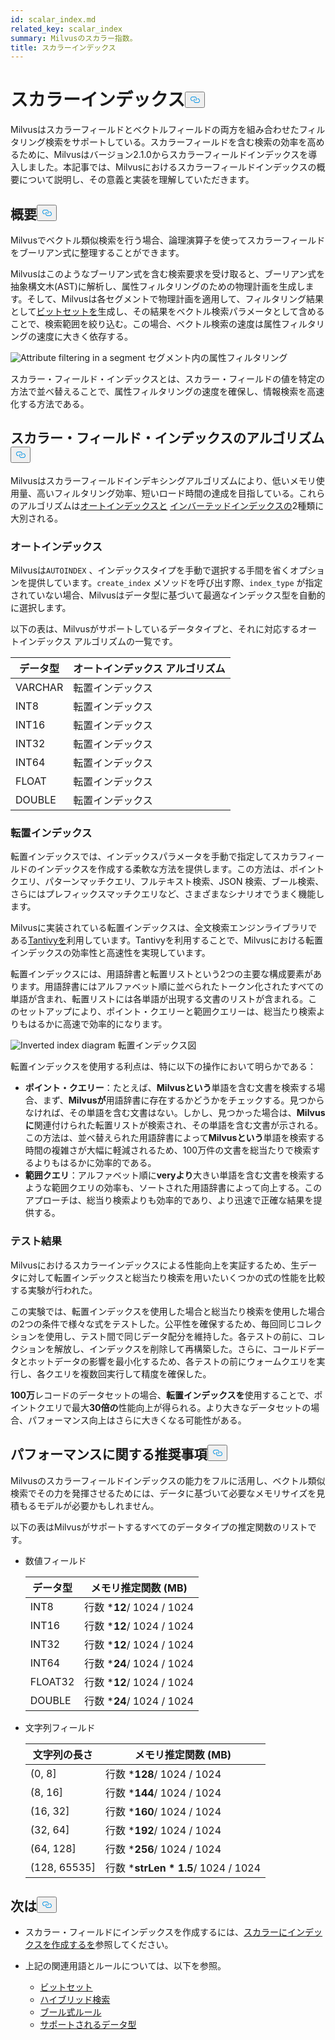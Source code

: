 ```yaml
---
id: scalar_index.md
related_key: scalar_index
summary: Milvusのスカラー指数。
title: スカラーインデックス
---
```

<h1 id="Scalar-Index" class="common-anchor-header">スカラーインデックス<button data-href="#Scalar-Index" class="anchor-icon" translate="no">
      <svg translate="no"
        aria-hidden="true"
        focusable="false"
        height="20"
        version="1.1"
        viewBox="0 0 16 16"
        width="16"
      >
        <path
          fill="#0092E4"
          fill-rule="evenodd"
          d="M4 9h1v1H4c-1.5 0-3-1.69-3-3.5S2.55 3 4 3h4c1.45 0 3 1.69 3 3.5 0 1.41-.91 2.72-2 3.25V8.59c.58-.45 1-1.27 1-2.09C10 5.22 8.98 4 8 4H4c-.98 0-2 1.22-2 2.5S3 9 4 9zm9-3h-1v1h1c1 0 2 1.22 2 2.5S13.98 12 13 12H9c-.98 0-2-1.22-2-2.5 0-.83.42-1.64 1-2.09V6.25c-1.09.53-2 1.84-2 3.25C6 11.31 7.55 13 9 13h4c1.45 0 3-1.69 3-3.5S14.5 6 13 6z"
        ></path>
      </svg>
    </button></h1><p>Milvusはスカラーフィールドとベクトルフィールドの両方を組み合わせたフィルタリング検索をサポートしている。スカラーフィールドを含む検索の効率を高めるために、Milvusはバージョン2.1.0からスカラーフィールドインデックスを導入しました。本記事では、Milvusにおけるスカラーフィールドインデックスの概要について説明し、その意義と実装を理解していただきます。</p>
<h2 id="Overview" class="common-anchor-header">概要<button data-href="#Overview" class="anchor-icon" translate="no">
      <svg translate="no"
        aria-hidden="true"
        focusable="false"
        height="20"
        version="1.1"
        viewBox="0 0 16 16"
        width="16"
      >
        <path
          fill="#0092E4"
          fill-rule="evenodd"
          d="M4 9h1v1H4c-1.5 0-3-1.69-3-3.5S2.55 3 4 3h4c1.45 0 3 1.69 3 3.5 0 1.41-.91 2.72-2 3.25V8.59c.58-.45 1-1.27 1-2.09C10 5.22 8.98 4 8 4H4c-.98 0-2 1.22-2 2.5S3 9 4 9zm9-3h-1v1h1c1 0 2 1.22 2 2.5S13.98 12 13 12H9c-.98 0-2-1.22-2-2.5 0-.83.42-1.64 1-2.09V6.25c-1.09.53-2 1.84-2 3.25C6 11.31 7.55 13 9 13h4c1.45 0 3-1.69 3-3.5S14.5 6 13 6z"
        ></path>
      </svg>
    </button></h2><p>Milvusでベクトル類似検索を行う場合、論理演算子を使ってスカラーフィールドをブーリアン式に整理することができます。</p>
<p>Milvusはこのようなブーリアン式を含む検索要求を受け取ると、ブーリアン式を抽象構文木(AST)に解析し、属性フィルタリングのための物理計画を生成します。そして、Milvusは各セグメントで物理計画を適用して、フィルタリング結果として<a href="/docs/ja/v2.5.x/bitset.md">ビットセットを</a>生成し、その結果をベクトル検索パラメータとして含めることで、検索範囲を絞り込む。この場合、ベクトル検索の速度は属性フィルタリングの速度に大きく依存する。</p>
<p>
  
   <span class="img-wrapper"> <img translate="no" src="/docs/v2.5.x/assets/scalar_index.png" alt="Attribute filtering in a segment" class="doc-image" id="attribute-filtering-in-a-segment" />
   </span> <span class="img-wrapper"> <span>セグメント内の属性フィルタリング</span> </span></p>
<p>スカラー・フィールド・インデックスとは、スカラー・フィールドの値を特定の方法で並べ替えることで、属性フィルタリングの速度を確保し、情報検索を高速化する方法である。</p>
<h2 id="Scalar-field-indexing-algorithms" class="common-anchor-header">スカラー・フィールド・インデックスのアルゴリズム<button data-href="#Scalar-field-indexing-algorithms" class="anchor-icon" translate="no">
      <svg translate="no"
        aria-hidden="true"
        focusable="false"
        height="20"
        version="1.1"
        viewBox="0 0 16 16"
        width="16"
      >
        <path
          fill="#0092E4"
          fill-rule="evenodd"
          d="M4 9h1v1H4c-1.5 0-3-1.69-3-3.5S2.55 3 4 3h4c1.45 0 3 1.69 3 3.5 0 1.41-.91 2.72-2 3.25V8.59c.58-.45 1-1.27 1-2.09C10 5.22 8.98 4 8 4H4c-.98 0-2 1.22-2 2.5S3 9 4 9zm9-3h-1v1h1c1 0 2 1.22 2 2.5S13.98 12 13 12H9c-.98 0-2-1.22-2-2.5 0-.83.42-1.64 1-2.09V6.25c-1.09.53-2 1.84-2 3.25C6 11.31 7.55 13 9 13h4c1.45 0 3-1.69 3-3.5S14.5 6 13 6z"
        ></path>
      </svg>
    </button></h2><p>Milvusはスカラーフィールドインデキシングアルゴリズムにより、低いメモリ使用量、高いフィルタリング効率、短いロード時間の達成を目指している。これらのアルゴリズムは<a href="#auto-indexing">オートインデックスと</a> <a href="#inverted-indexing">インバーテッドインデックスの</a>2種類に大別される。</p>
<h3 id="Auto-indexing" class="common-anchor-header">オートインデックス</h3><p>Milvusは<code translate="no">AUTOINDEX</code> 、インデックスタイプを手動で選択する手間を省くオプションを提供しています。<code translate="no">create_index</code> メソッドを呼び出す際、<code translate="no">index_type</code> が指定されていない場合、Milvusはデータ型に基づいて最適なインデックス型を自動的に選択します。</p>
<p>以下の表は、Milvusがサポートしているデータタイプと、それに対応するオートインデックス アルゴリズムの一覧です。</p>
<table>
<thead>
<tr><th>データ型</th><th>オートインデックス アルゴリズム</th></tr>
</thead>
<tbody>
<tr><td>VARCHAR</td><td>転置インデックス</td></tr>
<tr><td>INT8</td><td>転置インデックス</td></tr>
<tr><td>INT16</td><td>転置インデックス</td></tr>
<tr><td>INT32</td><td>転置インデックス</td></tr>
<tr><td>INT64</td><td>転置インデックス</td></tr>
<tr><td>FLOAT</td><td>転置インデックス</td></tr>
<tr><td>DOUBLE</td><td>転置インデックス</td></tr>
</tbody>
</table>
<h3 id="Inverted-indexing" class="common-anchor-header">転置インデックス</h3><p>転置インデックスでは、インデックスパラメータを手動で指定してスカラフィールドのインデックスを作成する柔軟な方法を提供します。この方法は、ポイントクエリ、パターンマッチクエリ、フルテキスト検索、JSON 検索、ブール検索、さらにはプレフィックスマッチクエリなど、さまざまなシナリオでうまく機能します。</p>
<p>Milvusに実装されている転置インデックスは、全文検索エンジンライブラリである<a href="https://github.com/quickwit-oss/tantivy">Tantivyを</a>利用しています。Tantivyを利用することで、Milvusにおける転置インデックスの効率性と高速性を実現しています。</p>
<p>転置インデックスには、用語辞書と転置リストという2つの主要な構成要素があります。用語辞書にはアルファベット順に並べられたトークン化されたすべての単語が含まれ、転置リストには各単語が出現する文書のリストが含まれる。このセットアップにより、ポイント・クエリーと範囲クエリーは、総当たり検索よりもはるかに高速で効率的になります。</p>
<p>
  
   <span class="img-wrapper"> <img translate="no" src="/docs/v2.5.x/assets/scalar_index_inverted.png" alt="Inverted index diagram" class="doc-image" id="inverted-index-diagram" />
   </span> <span class="img-wrapper"> <span>転置インデックス図</span> </span></p>
<p>転置インデックスを使用する利点は、特に以下の操作において明らかである：</p>
<ul>
<li><strong>ポイント・クエリー</strong>：たとえば、<strong>Milvusという</strong>単語を含む文書を検索する場合、まず、<strong>Milvusが</strong>用語辞書に存在するかどうかをチェックする。見つからなければ、その単語を含む文書はない。しかし、見つかった場合は、<strong>Milvusに</strong>関連付けられた転置リストが検索され、その単語を含む文書が示される。この方法は、並べ替えられた用語辞書によって<strong>Milvusという</strong>単語を検索する時間の複雑さが大幅に軽減されるため、100万件の文書を総当たりで検索するよりもはるかに効率的である。</li>
<li><strong>範囲クエリ</strong>：アルファベット順に<strong>veryより</strong>大きい単語を含む文書を検索するような範囲クエリの効率も、ソートされた用語辞書によって向上する。このアプローチは、総当り検索よりも効率的であり、より迅速で正確な結果を提供する。</li>
</ul>
<h3 id="Test-results" class="common-anchor-header">テスト結果</h3><p>Milvusにおけるスカラーインデックスによる性能向上を実証するため、生データに対して転置インデックスと総当たり検索を用いたいくつかの式の性能を比較する実験が行われた。</p>
<p>この実験では、転置インデックスを使用した場合と総当たり検索を使用した場合の2つの条件で様々な式をテストした。公平性を確保するため、毎回同じコレクションを使用し、テスト間で同じデータ配分を維持した。各テストの前に、コレクションを解放し、インデックスを削除して再構築した。さらに、コールドデータとホットデータの影響を最小化するため、各テストの前にウォームクエリを実行し、各クエリを複数回実行して精度を確保した。</p>
<p><strong>100万</strong>レコードのデータセットの場合、<strong>転置インデックスを</strong>使用することで、ポイントクエリで最大<strong>30倍の</strong>性能向上が得られる。より大きなデータセットの場合、パフォーマンス向上はさらに大きくなる可能性がある。</p>
<h2 id="Performance-recommandations" class="common-anchor-header">パフォーマンスに関する推奨事項<button data-href="#Performance-recommandations" class="anchor-icon" translate="no">
      <svg translate="no"
        aria-hidden="true"
        focusable="false"
        height="20"
        version="1.1"
        viewBox="0 0 16 16"
        width="16"
      >
        <path
          fill="#0092E4"
          fill-rule="evenodd"
          d="M4 9h1v1H4c-1.5 0-3-1.69-3-3.5S2.55 3 4 3h4c1.45 0 3 1.69 3 3.5 0 1.41-.91 2.72-2 3.25V8.59c.58-.45 1-1.27 1-2.09C10 5.22 8.98 4 8 4H4c-.98 0-2 1.22-2 2.5S3 9 4 9zm9-3h-1v1h1c1 0 2 1.22 2 2.5S13.98 12 13 12H9c-.98 0-2-1.22-2-2.5 0-.83.42-1.64 1-2.09V6.25c-1.09.53-2 1.84-2 3.25C6 11.31 7.55 13 9 13h4c1.45 0 3-1.69 3-3.5S14.5 6 13 6z"
        ></path>
      </svg>
    </button></h2><p>Milvusのスカラーフィールドインデックスの能力をフルに活用し、ベクトル類似検索でその力を発揮させるためには、データに基づいて必要なメモリサイズを見積もるモデルが必要かもしれません。</p>
<p>以下の表はMilvusがサポートするすべてのデータタイプの推定関数のリストです。</p>
<ul>
<li><p>数値フィールド</p>
<table>
<thead>
<tr><th>データ型</th><th>メモリ推定関数 (MB)</th></tr>
</thead>
<tbody>
<tr><td>INT8</td><td>行数 *<strong>12</strong>/ 1024 / 1024</td></tr>
<tr><td>INT16</td><td>行数 *<strong>12</strong>/ 1024 / 1024</td></tr>
<tr><td>INT32</td><td>行数 *<strong>12</strong>/ 1024 / 1024</td></tr>
<tr><td>INT64</td><td>行数 *<strong>24</strong>/ 1024 / 1024</td></tr>
<tr><td>FLOAT32</td><td>行数 *<strong>12</strong>/ 1024 / 1024</td></tr>
<tr><td>DOUBLE</td><td>行数 *<strong>24</strong>/ 1024 / 1024</td></tr>
</tbody>
</table>
</li>
<li><p>文字列フィールド</p>
<table>
<thead>
<tr><th>文字列の長さ</th><th>メモリ推定関数 (MB)</th></tr>
</thead>
<tbody>
<tr><td>(0, 8]</td><td>行数 *<strong>128</strong>/ 1024 / 1024</td></tr>
<tr><td>(8, 16]</td><td>行数 *<strong>144</strong>/ 1024 / 1024</td></tr>
<tr><td>(16, 32]</td><td>行数 *<strong>160</strong>/ 1024 / 1024</td></tr>
<tr><td>(32, 64]</td><td>行数 *<strong>192</strong>/ 1024 / 1024</td></tr>
<tr><td>(64, 128]</td><td>行数 *<strong>256</strong>/ 1024 / 1024</td></tr>
<tr><td>(128, 65535]</td><td>行数 *<strong>strLen * 1.5</strong>/ 1024 / 1024</td></tr>
</tbody>
</table>
</li>
</ul>
<h2 id="Whats-next" class="common-anchor-header">次は<button data-href="#Whats-next" class="anchor-icon" translate="no">
      <svg translate="no"
        aria-hidden="true"
        focusable="false"
        height="20"
        version="1.1"
        viewBox="0 0 16 16"
        width="16"
      >
        <path
          fill="#0092E4"
          fill-rule="evenodd"
          d="M4 9h1v1H4c-1.5 0-3-1.69-3-3.5S2.55 3 4 3h4c1.45 0 3 1.69 3 3.5 0 1.41-.91 2.72-2 3.25V8.59c.58-.45 1-1.27 1-2.09C10 5.22 8.98 4 8 4H4c-.98 0-2 1.22-2 2.5S3 9 4 9zm9-3h-1v1h1c1 0 2 1.22 2 2.5S13.98 12 13 12H9c-.98 0-2-1.22-2-2.5 0-.83.42-1.64 1-2.09V6.25c-1.09.53-2 1.84-2 3.25C6 11.31 7.55 13 9 13h4c1.45 0 3-1.69 3-3.5S14.5 6 13 6z"
        ></path>
      </svg>
    </button></h2><ul>
<li><p>スカラー・フィールドにインデックスを作成するには、<a href="/docs/ja/v2.5.x/index-scalar-fields.md">スカラーにインデックスを作成するを</a>参照してください。</p></li>
<li><p>上記の関連用語とルールについては、以下を参照。</p>
<ul>
<li><a href="/docs/ja/v2.5.x/bitset.md">ビットセット</a></li>
<li><a href="/docs/ja/v2.5.x/multi-vector-search.md">ハイブリッド検索</a></li>
<li><a href="/docs/ja/v2.5.x/boolean.md">ブール式ルール</a></li>
<li><a href="/docs/ja/v2.5.x/schema.md#Supported-data-type">サポートされるデータ型</a></li>
</ul></li>
</ul>
